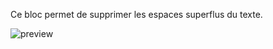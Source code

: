 Ce bloc permet de supprimer les espaces superflus du texte.

![preview](/images/expressions/trimString-fr.png)